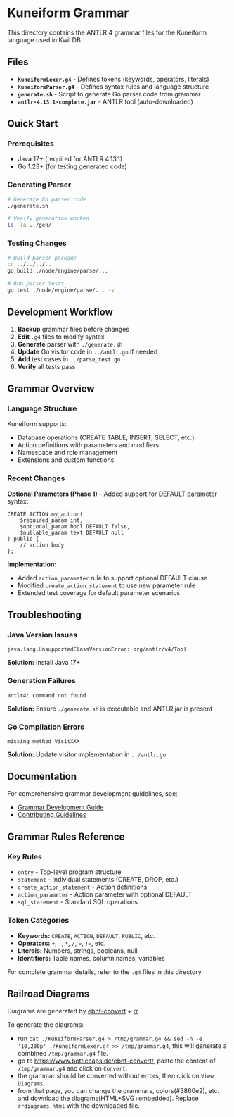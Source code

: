 
# Kuneiform Grammar

This directory contains the ANTLR 4 grammar files for the Kuneiform language used in Kwil DB.

## Files

- **`KuneiformLexer.g4`** - Defines tokens (keywords, operators, literals)
- **`KuneiformParser.g4`** - Defines syntax rules and language structure  
- **`generate.sh`** - Script to generate Go parser code from grammar
- **`antlr-4.13.1-complete.jar`** - ANTLR tool (auto-downloaded)

## Quick Start

### Prerequisites

- Java 17+ (required for ANTLR 4.13.1)
- Go 1.23+ (for testing generated code)

### Generating Parser

```bash
# Generate Go parser code
./generate.sh

# Verify generation worked
ls -la ../gen/
```

### Testing Changes

```bash
# Build parser package
cd ../../../..
go build ./node/engine/parse/...

# Run parser tests
go test ./node/engine/parse/... -v
```

## Development Workflow

1. **Backup** grammar files before changes
2. **Edit** `.g4` files to modify syntax
3. **Generate** parser with `./generate.sh`
4. **Update** Go visitor code in `../antlr.go` if needed
5. **Add** test cases in `../parse_test.go`
6. **Verify** all tests pass

## Grammar Overview

### Language Structure

Kuneiform supports:
- Database operations (CREATE TABLE, INSERT, SELECT, etc.)
- Action definitions with parameters and modifiers
- Namespace and role management
- Extensions and custom functions

### Recent Changes

**Optional Parameters (Phase 1)** - Added support for DEFAULT parameter syntax:

```kuneiform
CREATE ACTION my_action(
    $required_param int,
    $optional_param bool DEFAULT false,
    $nullable_param text DEFAULT null
) public {
    // action body
};
```

**Implementation:**
- Added `action_parameter` rule to support optional DEFAULT clause
- Modified `create_action_statement` to use new parameter rule
- Extended test coverage for default parameter scenarios

## Troubleshooting

### Java Version Issues

```
java.lang.UnsupportedClassVersionError: org/antlr/v4/Tool
```
**Solution:** Install Java 17+

### Generation Failures

```
antlr4: command not found
```
**Solution:** Ensure `./generate.sh` is executable and ANTLR jar is present

### Go Compilation Errors

```
missing method VisitXXX
```
**Solution:** Update visitor implementation in `../antlr.go`

## Documentation

For comprehensive grammar development guidelines, see:
- [Grammar Development Guide](../../../docs/dev/grammar-development.md)
- [Contributing Guidelines](../../../../CONTRIBUTING.md#grammar-development)

## Grammar Rules Reference

### Key Rules

- `entry` - Top-level program structure
- `statement` - Individual statements (CREATE, DROP, etc.)
- `create_action_statement` - Action definitions
- `action_parameter` - Action parameter with optional DEFAULT
- `sql_statement` - Standard SQL operations

### Token Categories

- **Keywords:** `CREATE`, `ACTION`, `DEFAULT`, `PUBLIC`, etc.
- **Operators:** `+`, `-`, `*`, `/`, `=`, `!=`, etc.  
- **Literals:** Numbers, strings, booleans, null
- **Identifiers:** Table names, column names, variables

For complete grammar details, refer to the `.g4` files in this directory.

## Railroad Diagrams
Diagrams are generated by [ebnf-convert](https://github.com/GuntherRademacher/ebnf-convert) + [rr](https://github.com/GuntherRademacher/rr).

To generate the diagrams:
- run `cat ./KuneiformParser.g4 > /tmp/grammar.g4 && sed -n -e '10,200p' ./KuneiformLexer.g4 >> /tmp/grammar.g4`, this will generate a combined `/tmp/grammar.g4` file.
- go to https://www.bottlecaps.de/ebnf-convert/, paste the content of `/tmp/grammar.g4` and click on `Convert`.
- the grammar should be converted without errors, then click on `View Diagrams`.
- from that page, you can change the grammars, colors(#3860e2), etc. and download the diagrams(HTML+SVG+embedded). Replace `rrdiagrams.html` with the downloaded file.